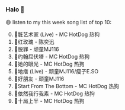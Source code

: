 

### Halo 👋

😄 listen to my this week song list of top 10:

0. 🌈脏艺术家 (Live) - MC HotDog 热狗
1. 🌈红玫瑰 - 陈奕迅
2. 🌈脱罪 - 顽童MJ116
3. 🌈约翰屈伏塔 - MC HotDog 热狗
4. 🌈她的眼光 - MC HotDog 热狗
5. 🌈地痞 (Live) - 顽童MJ116/瘦子E.SO
6. 🌈好朋友 - 顽童MJ116
7. 🌈Start From The Bottom - MC HotDog 热狗
8. 🌈依然我行我素 - MC HotDog 热狗
9. 🌈十局上半 - MC HotDog 热狗

